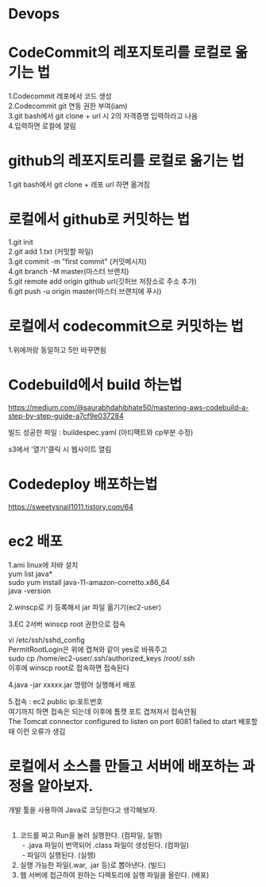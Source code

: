 # Devops 

# CodeCommit의 레포지토리를 로컬로 옮기는 법
1.Codecommit 레포에서 코드 생성   
2.Codecommit git 연동 권한 부여(iam)   
3.git bash에서 git clone + url 시 2의 자격증명 입력하라고 나옴   
4.입력하면 로컬에 깔림   

# github의 레포지토리를 로컬로 옮기는 법
1.git bash에서 git clone + 레포 url 하면 옮겨짐

# 로컬에서 github로 커밋하는 법
1.git init   
2.git add 1.txt (커밋할 파일)   
3.git commit -m "first commit" (커밋메시지)   
4.git branch -M master(마스터 브랜치)   
5.git remote add origin github url(깃허브 저장소로 주소 추가)   
6.git push -u origin master(마스터 브랜치에 푸시)   

# 로컬에서 codecommit으로 커밋하는 법
1.위에꺼랑 동일하고 5만 바꾸면됨

# Codebuild에서 build 하는법
https://medium.com/@saurabhdahibhate50/mastering-aws-codebuild-a-step-by-step-guide-a7cf9e037284

빌드 성공한 파일 : buildespec.yaml (아티팩트와 cp부분 수정)

s3에서 '열기'클릭 시 웹사이트 열림

# Codedeploy 배포하는법
https://sweetysnail1011.tistory.com/64

# ec2 배포 
1.ami linux에 자바 설치   
yum list java*   
sudo yum install java-11-amazon-corretto.x86_64   
java -version   

2.winscp로 키 등록해서 jar 파일 옮기기(ec2-user)   

3.EC 2서버 winscp root 권한으로 접속   

vi /etc/ssh/sshd_config   
PermitRootLogin은 위에 캡쳐와 같이 yes로 바꿔주고      
sudo cp /home/ec2-user/.ssh/authorized_keys /root/.ssh      
이후에 winscp root로 접속하면 접속된다   


4.java -jar xxxxx.jar 명령어 실행해서 배포 
   
5.접속 : ec2 public ip:포트번호   
여기까지 하면 접속은 되는데 이후에 톰캣 포트 겹쳐져서 접속안됨  
The Tomcat connector configured to listen on port 8081 failed to start 배포할때 이런 오류가 생김   

# 로컬에서 소스를 만들고 서버에 배포하는 과정을 알아보자.
개발 툴을 사용하여 Java로 코딩한다고 생각해보자.   
  
1. 코드를 짜고 Run을 눌러 실행한다. (컴파일, 실행)   
 - .java 파일이 번역되어 .class 파일이 생성된다. (컴파일)   
 - 파일이 실행된다. (실행)   
2. 실행 가능한 파일(.war, .jar 등)로 뽑아낸다. (빌드)   
3. 웹 서버에 접근하여 원하는 디렉토리에 실행 파일을 올린다. (배포)   

